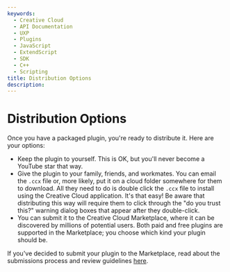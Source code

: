 ```yaml
---
keywords:
  - Creative Cloud
  - API Documentation
  - UXP
  - Plugins
  - JavaScript
  - ExtendScript
  - SDK
  - C++
  - Scripting
title: Distribution Options
description:
---
```


# Distribution Options

Once you have a packaged plugin, you're ready to distribute it. Here are your options:

* Keep the plugin to yourself. This is OK, but you'll never become a YouTube star that way.
* Give the plugin to your family, friends, and workmates. You can email the `.ccx` file or, more likely, put it on a cloud folder somewhere for them to download. All they need to do is double click the `.ccx` file to install using the Creative Cloud application. It's that easy! Be aware that distributing this way will require them to click through the "do you trust this?" warning dialog boxes that appear after they double-click.
* You can submit it to the Creative Cloud Marketplace, where it can be discovered by millions of potential users. Both paid and free plugins are supported in the Marketplace; you choose which kind your plugin should be.

If you've decided to submit your plugin to the Marketplace, read about the submissions process and review guidelines [here](/distribution/submission-checklist/).